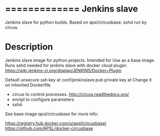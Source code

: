 =============
Jenkins slave
=============

Jenkins slave for python builds. Based on apsl/circusbase. sshd run by circus.

Description
===========

Jenkins  slave image for python projects. Intended for Use as a base image.
Runs sshd needed for jenkins slave with docker cloud plugin:
https://wiki.jenkins-ci.org/display/JENKINS/Docker+Plugin

Default unsecure ssh key at  conf/jenkinslave.pub
private key at 
Change it on inherited Dockerfile

* circus to control processes. http://circus.readthedocs.org/
* envtpl to configure parameters
* sshd

See base image *apsl/circusbase* for more info:

https://registry.hub.docker.com/u/apsl/circusbase/
https://github.com/APSL/docker-circusbase

